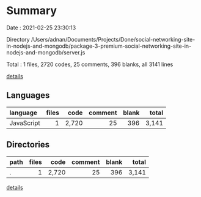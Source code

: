 # Summary

Date : 2021-02-25 23:30:13

Directory /Users/adnan/Documents/Projects/Done/social-networking-site-in-nodejs-and-mongodb/package-3-premium-social-networking-site-in-nodejs-and-mongodb/server.js

Total : 1 files,  2720 codes, 25 comments, 396 blanks, all 3141 lines

[details](details.md)

## Languages
| language | files | code | comment | blank | total |
| :--- | ---: | ---: | ---: | ---: | ---: |
| JavaScript | 1 | 2,720 | 25 | 396 | 3,141 |

## Directories
| path | files | code | comment | blank | total |
| :--- | ---: | ---: | ---: | ---: | ---: |
| . | 1 | 2,720 | 25 | 396 | 3,141 |

[details](details.md)
